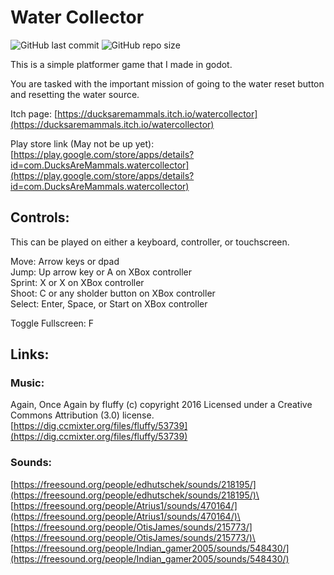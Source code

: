 # Water Collector

![GitHub last commit](https://img.shields.io/github/last-commit/DucksAreMammals/WaterCollector?style=flat)
![GitHub repo size](https://img.shields.io/github/repo-size/DucksAreMammals/WaterCollector?style=flat)

This is a simple platformer game that I made in godot.

You are tasked with the important mission of going to the water reset button and resetting the water source.

Itch page: [https://ducksaremammals.itch.io/watercollector](https://ducksaremammals.itch.io/watercollector)

Play store link (May not be up yet): [https://play.google.com/store/apps/details?id=com.DucksAreMammals.watercollector](https://play.google.com/store/apps/details?id=com.DucksAreMammals.watercollector)

## Controls:

This can be played on either a keyboard, controller, or touchscreen.

Move: Arrow keys or dpad\
Jump: Up arrow key or A on XBox controller\
Sprint: X or X on XBox controller\
Shoot: C or any sholder button on XBox controller\
Select: Enter, Space, or Start on XBox controller

Toggle Fullscreen: F

## Links:

### Music:

Again, Once Again by fluffy (c) copyright 2016 Licensed under a Creative Commons Attribution (3.0) license.\
[https://dig.ccmixter.org/files/fluffy/53739](https://dig.ccmixter.org/files/fluffy/53739)

### Sounds:

[https://freesound.org/people/edhutschek/sounds/218195/](https://freesound.org/people/edhutschek/sounds/218195/)\
[https://freesound.org/people/Atrius1/sounds/470164/](https://freesound.org/people/Atrius1/sounds/470164/)\
[https://freesound.org/people/OtisJames/sounds/215773/](https://freesound.org/people/OtisJames/sounds/215773/)\
[https://freesound.org/people/Indian_gamer2005/sounds/548430/](https://freesound.org/people/Indian_gamer2005/sounds/548430/)
